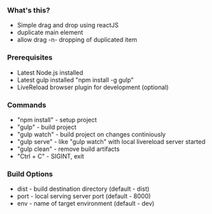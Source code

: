 ### What's this?
- Simple drag and drop using reactJS
- duplicate main element
- allow drag -n- dropping of duplicated item


### Prerequisites
- Latest Node.js installed
- Latest gulp installed "npm install -g gulp"
- LiveReload browser plugin for development (optional)

### Commands
- "npm install" - setup project
- "gulp" - build project
- "gulp watch" - build project on changes continiously
- "gulp serve" - like "gulp watch" with local livereload server started
- "gulp clean" - remove build artifacts
- "Ctrl + C" - SIGINT, exit

### Build Options
- dist - build destination directory (default - dist)
- port - local serving server port (default - 8000)
- env - name of target environment (default - dev)
